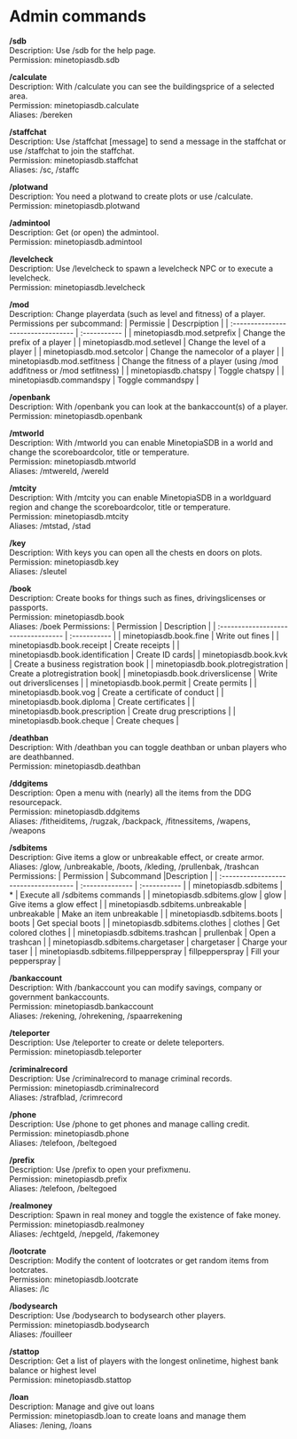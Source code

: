 # Admin commands

**/sdb**\
Description: Use /sdb for the help page.\
Permission: minetopiasdb.sdb

**/calculate**\
Description: With /calculate you can see the buildingsprice of a selected area.\
Permission: minetopiasdb.calculate\
Aliases: /bereken

**/staffchat**\
Description: Use /staffchat \[message\] to send a message in the staffchat or use /staffchat to join the staffchat.\
Permission: minetopiasdb.staffchat\
Aliases: /sc, /staffc

**/plotwand**\
Description: You need a plotwand to create plots or use /calculate.\
Permission: minetopiasdb.plotwand

**/admintool**\
Description: Get (or open) the admintool.\
Permission: minetopiasdb.admintool

**/levelcheck**\
Description: Use /levelcheck to spawn a levelcheck NPC or to execute a levelcheck.\
Permission: minetopiasdb.levelcheck

**/mod**\
Description: Change playerdata (such as level and fitness) of a player.\
Permissions per subcommand:
| Permissie                          | Descrpiption |
| :--------------------------------- | :----------- |
| minetopiasdb.mod.setprefix         | Change the prefix of a player                                             |
| minetopiasdb.mod.setlevel          | Change the level of a player                                              |
| minetopiasdb.mod.setcolor          | Change the namecolor of a player                                          |
| minetopiasdb.mod.setfitness        | Change the fitness of a player (using /mod addfitness or /mod setfitness) |
| minetopiasdb.chatspy               | Toggle chatspy                                                            |
| minetopiasdb.commandspy            | Toggle commandspy                                                         |

**/openbank**\
Description: With /openbank you can look at the bankaccount(s) of a player.\
Permission: minetopiasdb.openbank

**/mtworld**\
Description: With /mtworld you can enable MinetopiaSDB in a world and change the scoreboardcolor, title or temperature.\
Permission: minetopiasdb.mtworld\
Aliases: /mtwereld, /wereld

**/mtcity**\
Description: With /mtcity you can enable MinetopiaSDB in a worldguard region and change the scoreboardcolor, title or temperature.\
Permission: minetopiasdb.mtcity\
Aliases: /mtstad, /stad

**/key**\
Description: With keys you can open all the chests en doors on plots.\
Permission: minetopiasdb.key\
Aliases: /sleutel

**/book**\
Description: Create books for things such as fines, drivingslicenses or passports.\
Permission: minetopiasdb.book\
Aliases: /boek
Permissions:
| Permission                          | Description |
| :---------------------------------- | :----------- |
| minetopiasdb.book.fine              | Write out fines |
| minetopiasdb.book.receipt           | Create receipts |
| minetopiasdb.book.identification    | Create ID cards|
| minetopiasdb.book.kvk               | Create a business registration book |
| minetopiasdb.book.plotregistration  | Create a plotregistration book|
| minetopiasdb.book.driverslicense    | Write out driverslicenses |
| minetopiasdb.book.permit            | Create permits |
| minetopiasdb.book.vog               | Create a certificate of conduct |
| minetopiasdb.book.diploma           | Create certificates |
| minetopiasdb.book.prescription      | Create drug prescriptions |
| minetopiasdb.book.cheque            | Create cheques |

**/deathban**\
Description: With /deathban you can toggle deathban or unban players who are deathbanned.\
Permission: minetopiasdb.deathban

**/ddgitems**\
Description: Open a menu with (nearly) all the items from the DDG resourcepack.\
Permission: minetopiasdb.ddgitems\
Aliases: /fitheiditems, /rugzak, /backpack, /fitnessitems, /wapens, /weapons

**/sdbitems**\
Description: Give items a glow or unbreakable effect, or create armor.\
Aliases: /glow, /unbreakable, /boots, /kleding, /prullenbak, /trashcan
Permissions:
| Permission                            | Subcommand      |Description |
| :------------------------------------ | :-------------- | :----------- |
| minetopiasdb.sdbitems                 | \*              | Execute all /sdbitems commands |
| minetopiasdb.sdbitems.glow            | glow            | Give items a glow effect |
| minetopiasdb.sdbitems.unbreakable     | unbreakable     | Make an item unbreakable |
| minetopiasdb.sdbitems.boots           | boots           | Get special boots |
| minetopiasdb.sdbitems.clothes         | clothes         | Get colored clothes |
| minetopiasdb.sdbitems.trashcan        | prullenbak      | Open a trashcan |
| minetopiasdb.sdbitems.chargetaser     | chargetaser     | Charge your taser |
| minetopiasdb.sdbitems.fillpepperspray | fillpepperspray | Fill your pepperspray |

**/bankaccount**\
Description: With /bankaccount you can modify savings, company or government bankaccounts.\
Permission: minetopiasdb.bankaccount\
Aliases: /rekening, /ohrekening, /spaarrekening

**/teleporter**\
Description: Use /teleporter to create or delete teleporters.\
Permission: minetopiasdb.teleporter

**/criminalrecord**\
Description: Use /criminalrecord to manage criminal records.\
Permission: minetopiasdb.criminalrecord\
Aliases: /strafblad, /crimrecord

**/phone**\
Description: Use /phone to get phones and manage calling credit.\
Permission: minetopiasdb.phone\
Aliases: /telefoon, /beltegoed

**/prefix**\
Description: Use /prefix to open your prefixmenu.\
Permission: minetopiasdb.prefix\
Aliases: /telefoon, /beltegoed

**/realmoney**\
Description: Spawn in real money and toggle the existence of fake money.\
Permission: minetopiasdb.realmoney\
Aliases: /echtgeld, /nepgeld, /fakemoney

**/lootcrate**\
Description: Modify the content of lootcrates or get random items from lootcrates.\
Permission: minetopiasdb.lootcrate\
Aliases: /lc

**/bodysearch**\
Description: Use /bodysearch to bodysearch other players.\
Permission: minetopiasdb.bodysearch\
Aliases: /fouilleer

**/stattop**\
Description: Get a list of players with the longest onlinetime, highest bank balance or highest level\
Permission: minetopiasdb.stattop

**/loan**\
Description: Manage and give out loans\
Permission: minetopiasdb.loan to create loans and manage them\
Aliases: /lening, /loans